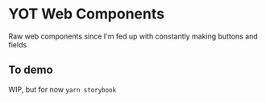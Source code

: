 # YOT Web Components
Raw web components since I'm fed up with constantly making buttons and fields

## To demo
WIP, but for now `yarn storybook`
